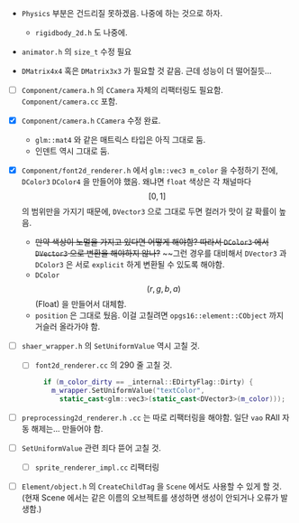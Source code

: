 * `Physics` 부분은 건드리질 못하겠음. 나중에 하는 것으로 하자.

  * `rigidbody_2d.h` 도 나중에.

* `animator.h` 의 `size_t` 수정 필요

* `DMatrix4x4` 혹은 `DMatrix3x3` 가 필요할 것 같음. 근데 성능이 더 떨어질듯...

* [ ] `Component/camera.h` 의 `CCamera` 자체의 리팩터링도 필요함.
  `Component/camera.cc` 포함.

* [x] `Component/camera.h` `CCamera` 수정 완료.
  * `glm::mat4` 와 같은 매트릭스 타입은 아직 그대로 둠.
  * 인덴트 역시 그대로 둠.

* [x] `Component/font2d_renderer.h` 에서 `glm::vec3 m_color` 을 수정하기 전에, `DColor3` `DColor4` 을 만들어야 했음. 왜냐면 `float` 색상은 각 채널마다 $$ [0, 1] $$ 의 범위만을 가지기 때문에, `DVector3` 으로 그대로 두면 컬러가 맛이 갈 확률이 높음.
  * ~~만약 색상이 노멀을 가지고 있다면 어떻게 해야함? 따라서 `DColor3` 에서 `DVector3` 으로 변환을 해야하지 않나?~~
    ~~그런 경우를 대비해서 `DVector3` 과 `DColor3` 은 서로 `explicit` 하게 변환될 수 있도록 해야함.
  * `DColor` $$ (r, g, b, a) $$ (Float) 을 만들어서 대체함.
  * `position` 은 그대로 뒀음. 이걸 고칠려면 `opgs16::element::CObject` 까지 거슬러 올라가야 함.

* [ ] `shaer_wrapper.h` 의 `SetUniformValue` 역시 고칠 것.

  * [ ] `font2d_renderer.cc` 의 290 줄 고칠 것.

    ``` c++
      if (m_color_dirty == _internal::EDirtyFlag::Dirty) {
        m_wrapper.SetUniformValue("textColor",
          static_cast<glm::vec3>(static_cast<DVector3>(m_color)));
    ```

* [ ] `preprocessing2d_renderer.h` `.cc` 는 따로 리팩터링을 해야함. 
  일단 `vao` RAII 자동 해제는... 만들어야 함.

* [ ] `SetUniformValue` 관련 죄다 뜯어 고칠 것.

  * [ ] `sprite_renderer_impl.cc` 리팩터링

* [ ] `Element/object.h` 의 `CreateChildTag` 을 `Scene` 에서도 사용할 수 있게 할 것. (현재 Scene 에서는 같은 이름의 오브젝트를 생성하면 생성이 안되거나 오류가 발생함.)